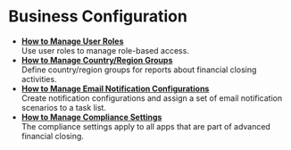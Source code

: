 <!-- loio9719d0a40b3d46d4bd06554cf954ae57 -->

# Business Configuration

-   **[How to Manage User Roles](how-to-manage-user-roles-c621794.md "Use user roles to manage role-based access.")**  
Use user roles to manage role-based access.
-   **[How to Manage Country/Region Groups](how-to-manage-country-region-groups-9236c05.md "Define country/region groups for reports about financial closing activities.")**  
Define country/region groups for reports about financial closing activities.
-   **[How to Manage Email Notification Configurations](how-to-manage-email-notification-configurations-c4e2569.md "Create notification configurations and assign a set of email notification scenarios to a
		task list.")**  
Create notification configurations and assign a set of email notification scenarios to a task list.
-   **[How to Manage Compliance Settings](how-to-manage-compliance-settings-835ce12.md "The compliance settings apply to all apps that are part of advanced financial
                                                closing.")**  
The compliance settings apply to all apps that are part of advanced financial closing.

